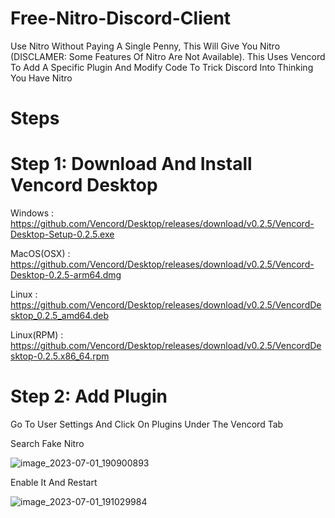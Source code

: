 # Free-Nitro-Discord-Client
Use Nitro Without Paying A Single Penny, This Will Give You Nitro (DISCLAMER: Some Features Of Nitro Are Not Available). This Uses Vencord To Add A Specific Plugin And Modify Code To Trick Discord Into Thinking You Have Nitro

# Steps
# Step 1: Download And Install Vencord Desktop 

Windows : https://github.com/Vencord/Desktop/releases/download/v0.2.5/Vencord-Desktop-Setup-0.2.5.exe

MacOS(OSX) : https://github.com/Vencord/Desktop/releases/download/v0.2.5/Vencord-Desktop-0.2.5-arm64.dmg

Linux : https://github.com/Vencord/Desktop/releases/download/v0.2.5/VencordDesktop_0.2.5_amd64.deb

Linux(RPM) : https://github.com/Vencord/Desktop/releases/download/v0.2.5/VencordDesktop-0.2.5.x86_64.rpm

# Step 2: Add Plugin

Go To User Settings And Click On Plugins Under The Vencord Tab

Search Fake Nitro

![image_2023-07-01_190900893](https://github.com/JuviGamez/Free-Nitro-Discord-Client/assets/89625667/e533c680-14ce-41e1-92cc-67d9f0f01fdb)

Enable It And Restart

![image_2023-07-01_191029984](https://github.com/JuviGamez/Free-Nitro-Discord-Client/assets/89625667/1024035c-08f5-4596-b290-543bac37987c)

